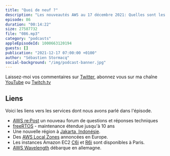 ```yaml
---
title: "Quoi de neuf ?"
description: "Les nouveautés AWS au 17 décembre 2021: Quelles sont les nouveautés AWS des deux dernières semaines ? Dans cet épisode, je reviens sur re:Post, les nouveaux forums d'échange de la communauté AWS, de FreeRTOS, d'annonces faites autour des Local Zones et de AWS Wavelength en europe et de nouveaux types d'instances EC2 disponibles dans la région de Paris."
episode: 86
duration: "00:14:22"
size: 27587732
file: "086.mp3"
category: "podcasts"
appleEpisodeId: 1000663120194
guests: []
publication: "2021-12-17 07:00:00 +0100"
author: "Sébastien Stormacq"
social-background: "/img/podcast-banner.jpg"
---
```


Laissez-moi vos commentaires sur [Twitter](https://twitter.com/sebsto), abonnez vous sur ma chaîne [YouTube](https://www.youtube.com/sebsto) ou [Twitch.tv](https://www.twitch.tv/sebAWS)

## Liens

Voici les liens vers les services dont nous avons parlé dans l'épisode.

- [AWS re:Post](https://aws.amazon.com/blogs/aws/aws-repost-a-reimagined-qa-experience-for-the-aws-community/) un nouveau forum de questions et réponses techniques
- [freeRTOS](https://aws.amazon.com/blogs/aws/new-freertos-extended-maintenance-plan-for-up-to-10-years/) - maintenance étendue jusqu'à 10 ans
- Une nouvelle région à [Jakarta, Indonésie](https://aws.amazon.com/blogs/aws/now-open-aws-asia-pacific-jakarta-region/).
- Des [AWS Local Zones](https://aws.amazon.com/about-aws/global-infrastructure/localzones/locations/) annoncées en Europe.
- Les instances Amazon EC2 [C6i](https://aws.amazon.com/about-aws/whats-new/2021/12/amazon-ec2-c6i-instances-10-additional-regions/) et [R6i](https://aws.amazon.com/about-aws/whats-new/2021/12/amazon-ec2-r6i-instances-8-regions/) sont disponibles à Paris.
- [AWS Wavelength](https://aws.amazon.com/about-aws/whats-new/2021/12/aws-general-availability-aws-wavelength-germany/) débarque en allemagne.
